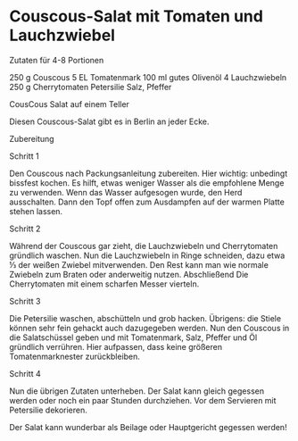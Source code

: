 # Couscous-Salat mit Tomaten und Lauchzwiebel

Zutaten für 4-8 Portionen

   250 g Couscous
    5 EL Tomatenmark
    100 ml gutes Olivenöl
    4 Lauchzwiebeln
    250 g Cherrytomaten
    Petersilie
    Salz, Pfeffer

CousCous Salat auf einem Teller

Diesen Couscous-Salat gibt es in Berlin an jeder Ecke.


Zubereitung


Schritt 1

Den Couscous nach Packungsanleitung zubereiten. Hier wichtig: unbedingt bissfest kochen. Es hilft, etwas weniger Wasser als die empfohlene Menge zu verwenden. Wenn das Wasser aufgesogen wurde, den Herd ausschalten. Dann den Topf offen zum Ausdampfen auf der warmen Platte stehen lassen.

Schritt 2

Während der Couscous gar zieht, die Lauchzwiebeln und Cherrytomaten gründlich waschen. Nun die Lauchzwiebeln in Ringe schneiden, dazu etwa ⅓ der weißen Zwiebel mitverwenden. Den Rest kann man wie normale Zwiebeln zum Braten oder anderweitig nutzen. Abschließend Die Cherrytomaten mit einem scharfen Messer vierteln.

Schritt 3

Die Petersilie waschen, abschütteln und grob hacken. Übrigens: die Stiele können sehr fein gehackt auch dazugegeben werden. Nun den Couscous in die Salatschüssel geben und mit Tomatenmark, Salz, Pfeffer und Öl gründlich verrühren. Hier aufpassen, dass keine größeren Tomatenmarknester zurückbleiben.

Schritt 4

Nun die übrigen Zutaten unterheben. Der Salat kann gleich gegessen werden oder noch ein paar Stunden durchziehen. Vor dem Servieren mit Petersilie dekorieren.

Der Salat kann wunderbar als Beilage oder Hauptgericht gegessen werden!